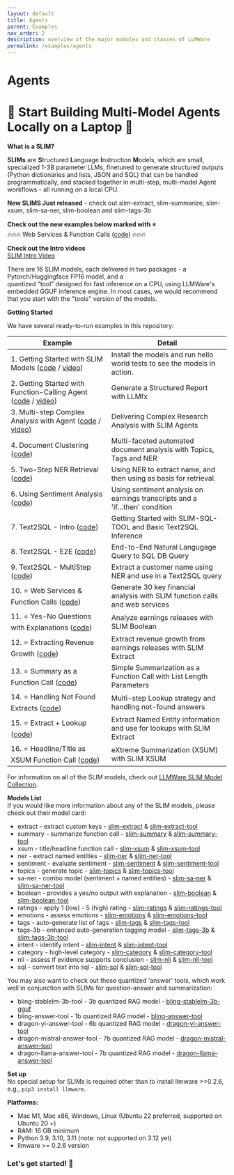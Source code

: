 ```yaml
---
layout: default
title: Agents
parent: Examples
nav_order: 2
description: overview of the major modules and classes of LLMWare  
permalink: /examples/agents
---
```

# Agents


 🚀 Start Building Multi-Model Agents Locally on a Laptop 🚀  
===============

**What is a SLIM?**    

**SLIMs** are **S**tructured **L**anguage **I**nstruction **M**odels, which are small, specialized 1-3B parameter LLMs, 
finetuned to generate structured outputs (Python dictionaries and lists, JSON and SQL) that can be handled programmatically, and 
stacked together in multi-step, multi-model Agent workflows - all running on a local CPU.  

**New SLIMS Just released** - check out slim-extract, slim-summarize, slim-xsum, slim-sa-ner, slim-boolean and slim-tags-3b  

**Check out the new examples below marked with ⭐**  
🔥🔥🔥 Web Services & Function Calls ([code](web_services_slim_fx.py)) 🔥🔥🔥  

**Check out the Intro videos**  
[SLIM Intro Video](https://www.youtube.com/watch?v=cQfdaTcmBpY)  

There are 16 SLIM models, each delivered in two packages - a Pytorch/Huggingface FP16 model, and a  
quantized "tool" designed for fast inference on a CPU, using LLMWare's embedded GGUF inference engine.  In most cases, 
we would recommend that you start with the "tools" version of the models.

**Getting Started**

We have several ready-to-run examples in this repository:  

| Example                                                                                                                                             | Detail                                                                       |
|-----------------------------------------------------------------------------------------------------------------------------------------------------|------------------------------------------------------------------------------|
| 1.   Getting Started with SLIM Models ([code](slims-getting-started.py) / [video](https://www.youtube.com/watch?v=aWZFrTDmMPc&t=196s)) | Install the models and run hello world tests to see the models in action.    |
| 2.   Getting Started with Function-Calling Agent ([code](agent-llmfx-getting-started.py) / [video](https://www.youtube.com/watch?v=cQfdaTcmBpY)) | Generate a Structured Report with LLMfx  |   
| 3.   Multi-step Complex Analysis with Agent ([code](agent-multistep-analysis.py) / [video](https://www.youtube.com/watch?v=y4WvwHqRR60))                                                       | Delivering Complex Research Analysis with SLIM Agents                        |                                                                                                                               |  
| 4.   Document Clustering ([code](document-clustering.py))                    | Multi-faceted automated document analysis with Topics, Tags and NER          |  
| 5.   Two-Step NER Retrieval ([code](ner-retrieval.py))                          | Using NER to extract name, and then using as basis for retrieval.            |                                                                                                                                        | 
| 6.   Using Sentiment Analysis ([code](sentiment-analysis.py)) | Using sentiment analysis on earnings transcripts and a 'if...then' condition |
| 7.   Text2SQL - Intro ([code](text2sql-getting-started-1.py))                                                                             | Getting Started with SLIM-SQL-TOOL and Basic Text2SQL Inference              |                                                                                                                   |
| 8.   Text2SQL - E2E ([code](text2sql-end-to-end-2.py))                                                                                  | End-to-End Natural Langugage Query to SQL DB Query                           |                                                                                                                     |  
| 9.   Text2SQL - MultiStep ([code](text2sql-multistep-example-3.py))                                                                     | Extract a customer name using NER and use in a Text2SQL query                |  
| 10.  ⭐ Web Services & Function Calls ([code](web_services_slim_fx.py)) | Generate 30 key financial analysis with SLIM function calls and web services |  
| 11.  ⭐ Yes-No Questions with Explanations ([code](using_slim_boolean_model.py)) | Analyze earnings releases with SLIM Boolean |  
| 12.  ⭐ Extracting Revenue Growth ([code](using_slim_extract_model.py)) | Extract revenue growth from earnings releases with SLIM Extract |  
| 13.  ⭐ Summary as a Function Call ([code](using_slim_summary.py)) | Simple Summarization as a Function Call with List Length Parameters |  
| 14.  ⭐ Handling Not Found Extracts ([code](not_found_extract_with_lookup.py)) | Multi-step Lookup strategy and handling not-found answers | 
| 15.  ⭐ Extract + Lookup ([code](custom_extract_and_lookup.py)) | Extract Named Entity information and use for lookups with SLIM Extract |  
| 16.  ⭐ Headline/Title as XSUM Function Call ([code](using_slim_xsum.py)) | eXtreme Summarization (XSUM) with SLIM XSUM |  

For information on all of the SLIM models, check out [LLMWare SLIM Model Collection](https://www.huggingface.co/llmware/).  

**Models List**  
If you would like more information about any of the SLIM models, please check out their model card:  

- extract - extract custom keys - [slim-extract](https://www.huggingface.co/llmware/slim-extract) & [slim-extract-tool](https://www.huggingface.co/llmware/slim-extract-tool)
- summary - summarize function call - [slim-summary](https://www.huggingface.co/llmware/slim-summary) & [slim-summary-tool](https://www.huggingface.co/llmware/slim-summary-tool)
- xsum - title/headline function call - [slim-xsum](https://www.huggingface.co/llmware/slim-xsum) & [slim-xsum-tool](https://www.huggingface.co/llmware/slim-xsum-tool)  
- ner - extract named entities  - [slim-ner](https://www.huggingface.co/llmware/slim-ner) & [slim-ner-tool](https://www.huggingface.co/llmware/slim-ner-tool)
- sentiment - evaluate sentiment - [slim-sentiment](https://www.huggingface.co/slim-sentiment) & [slim-sentiment-tool](https://www.huggingface.co/llmware/slim-sentiment-tool)    
- topics - generate topic - [slim-topics](https://www.huggingface.co/slim-topics) & [slim-topics-tool](https://www.huggingface.co/llmware/slim-topics-tool)
- sa-ner - combo model (sentiment + named entities) - [slim-sa-ner](https://www.huggingface.co/slim-sa-ner) & [slim-sa-ner-tool](https://www.huggingface.co/llmware/slim-sa-ner-tool)
- boolean - provides a yes/no output with explanation - [slim-boolean](https://www.huggingface.co/slim-boolean) & [slim-boolean-tool](https://www.huggingface.com/llmware/slim-boolean-tool)  
- ratings - apply 1 (low) - 5 (high) rating - [slim-ratings](https://www.huggingface.co/slim-ratings) & [slim-ratings-tool](https://www.huggingface.co/llmware/slim-ratings-tool)  
- emotions - assess emotions - [slim-emotions](https://www.huggingface.co/slim-emotions) & [slim-emotions-tool](https://www.huggingface.co/llmware/slim-emotions-tool)  
- tags - auto-generate list of tags - [slim-tags](https://www.huggingface.co/slim-tags) & [slim-tags-tool](https://www.huggingface.co/llmware/slim-tags-tool)
- tags-3b - enhanced auto-generation tagging model - [slim-tags-3b](https://www.huggingface.com/slim-tags-3b) & [slim-tags-3b-tool](https://www.huggingface.co/llmware/slim-tags-3b-tool)  
- intent - identify intent - [slim-intent](https://www.huggingface.co/slim-intent) & [slim-intent-tool](https://www.huggingface.co/llmware/slim-intent-tool)  
- category - high-level category - [slim-category](https://www.huggingface.co/slim-category) & [slim-category-tool](https://wwww.huggingface.co/llmware/slim-category-tool)
- nli - assess if evidence supports conclusion - [slim-nli](https://www.huggingface.co/slim-nli) & [slim-nli-tool](https://www.huggingface.co/llmware/slim-nli-tool)  
- sql - convert text into sql - [slim-sql](https://www.huggingface.co/slim-sql) & [slim-sql-tool](https://www.huggingface.co/llmware/slim-sql-tool)  

You may also want to check out these quantized 'answer' tools, which work well in conjunction with SLIMs for question-answer and summarization:  
- bling-stablelm-3b-tool - 3b quantized RAG model - [bling-stablelm-3b-gguf](https://www.huggingface.co/llmware/bling-stablelm-3b-gguf)  
- bling-answer-tool - 1b quantized RAG model - [bling-answer-tool](https://www.huggingface.co/llmware/bling-answer-tool)  
- dragon-yi-answer-tool - 6b quantized RAG model - [dragon-yi-answer-tool](https://www.huggingface.co/llmware/dragon-yi-answer-tool)  
- dragon-mistral-answer-tool - 7b quantized RAG model - [dragon-mistral-answer-tool](https://www.huggingface.co/llmware/dragon-mistral-answer-tool)  
- dragon-llama-answer-tool - 7b quantized RAG model - [dragon-llama-answer-tool](https://www.huggingface.co/llmware/dragon-llama-answer-tool)  


**Set up**  
No special setup for SLIMs is required other than to install llmware >=0.2.6, e.g., `pip3 install llmware`.  

**Platforms:**   
- Mac M1, Mac x86, Windows, Linux (Ubuntu 22 preferred, supported on Ubuntu 20 +)  
- RAM: 16 GB minimum 
- Python 3.9, 3.10, 3.11 (note: not supported on 3.12 yet)
- llmware >= 0.2.6 version
  

### **Let's get started!  🚀**


